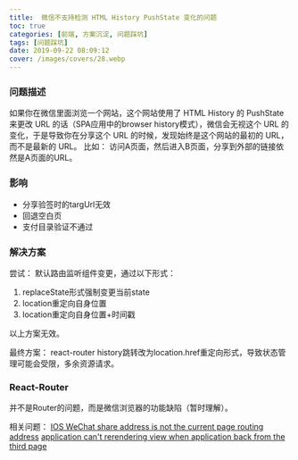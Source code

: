 ```yaml
---
title:  微信不支持检测 HTML History PushState 变化的问题
toc: true
categories: [前端, 方案沉淀, 问题踩坑]
tags: [问题踩坑]
date: 2019-09-22 08:09:12
cover: /images/covers/28.webp
---
```


### 问题描述
如果你在微信里面浏览一个网站，这个网站使用了 HTML History 的 PushState 来更改 URL 的话（SPA应用中的browser history模式），微信会无视这个 URL 的变化，于是导致你在分享这个 URL 的时候，发现始终是这个网站的最初的 URL，而不是最新的 URL。
比如：
访问A页面，然后进入B页面，分享到外部的链接依然是A页面的URL。
### 影响

- 分享验签时的targUrl无效
- 回退空白页
- 支付目录验证不通过
### 解决方案


尝试：
默认路由监听组件变更，通过以下形式：

1. replaceState形式强制变更当前state
1. location重定向自身位置
1. location重定向自身位置+时间戳

以上方案无效。


最终方案：
react-router history跳转改为location.href重定向形式，导致状态管理可能会受限，多余资源请求。


### React-Router


并不是Router的问题，而是微信浏览器的功能缺陷（暂时理解）。


相关问题：
[IOS WeChat share address is not the current page routing address](https://github.com/ReactTraining/react-router/issues/5833)
[application can't rerendering view when application back from the third page](https://github.com/ReactTraining/react-router/issues/4642)
